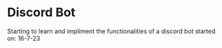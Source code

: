 # Discord Bot
Starting to learn and impliment the functionalities of a discord bot
started on: 16-7-23